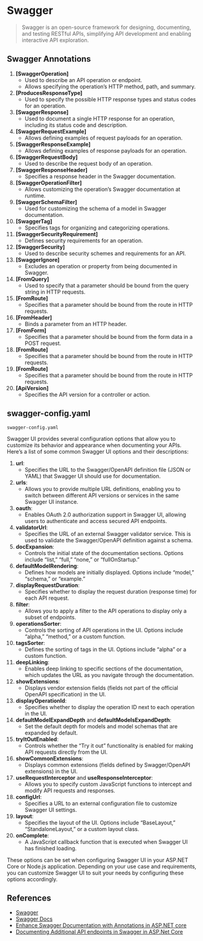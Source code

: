# Swagger

> Swagger is an open-source framework for designing, documenting, and testing RESTful APIs, simplifying API development and enabling interactive API exploration.
> 

## Swagger Annotations

1. **[SwaggerOperation]**
    - Used to describe an API operation or endpoint.
    - Allows specifying the operation’s HTTP method, path, and summary.
2. **[ProducesResponseType]**
    - Used to specify the possible HTTP response types and status codes for an operation.
3. **[SwaggerResponse]**
    - Used to document a single HTTP response for an operation, including its status code and description.
4. **[SwaggerRequestExample]**
    - Allows defining examples of request payloads for an operation.
5. **[SwaggerResponseExample]**
    - Allows defining examples of response payloads for an operation.
6. **[SwaggerRequestBody]**
    - Used to describe the request body of an operation.
7. **[SwaggerResponseHeader]**
    - Specifies a response header in the Swagger documentation.
8. **[SwaggerOperationFilter]**
    - Allows customizing the operation’s Swagger documentation at runtime.
9. **[SwaggerSchemaFilter]**
    - Used for customizing the schema of a model in Swagger documentation.
10. **[SwaggerTag]**
    - Specifies tags for organizing and categorizing operations.
11. **[SwaggerSecurityRequirement]**
    - Defines security requirements for an operation.
12. **[SwaggerSecurity]**
    - Used to describe security schemes and requirements for an API.
13. **[SwaggerIgnore]**
    - Excludes an operation or property from being documented in Swagger.
14. **[FromQuery]**
    - Used to specify that a parameter should be bound from the query string in HTTP requests.
15. **[FromRoute]**
    - Specifies that a parameter should be bound from the route in HTTP requests.
16. **[FromHeader]**
    - Binds a parameter from an HTTP header.
17. **[FromForm]**
    - Specifies that a parameter should be bound from the form data in a POST request.
18. **[FromRoute]**
    - Specifies that a parameter should be bound from the route in HTTP requests.
19. **[FromRoute]**
    - Specifies that a parameter should be bound from the route in HTTP requests.
20. **[ApiVersion]**
    - Specifies the API version for a controller or action.

## swagger-config.yaml

`swagger-config.yaml`

Swagger UI provides several configuration options that allow you to customize its behavior and appearance when documenting your APIs. Here’s a list of some common Swagger UI options and their descriptions:

1. **url**:
    - Specifies the URL to the Swagger/OpenAPI definition file (JSON or YAML) that Swagger UI should use for documentation.
2. **urls**:
    - Allows you to provide multiple URL definitions, enabling you to switch between different API versions or services in the same Swagger UI instance.
3. **oauth**:
    - Enables OAuth 2.0 authorization support in Swagger UI, allowing users to authenticate and access secured API endpoints.
4. **validatorUrl**:
    - Specifies the URL of an external Swagger validator service. This is used to validate the Swagger/OpenAPI definition against a schema.
5. **docExpansion**:
    - Controls the initial state of the documentation sections. Options include “list,” “full,” “none,” or “fullOnStartup.”
6. **defaultModelRendering**:
    - Defines how models are initially displayed. Options include “model,” “schema,” or “example.”
7. **displayRequestDuration**:
    - Specifies whether to display the request duration (response time) for each API request.
8. **filter**:
    - Allows you to apply a filter to the API operations to display only a subset of endpoints.
9. **operationsSorter**:
    - Controls the sorting of API operations in the UI. Options include “alpha,” “method,” or a custom function.
10. **tagsSorter**:
    - Defines the sorting of tags in the UI. Options include “alpha” or a custom function.
11. **deepLinking**:
    - Enables deep linking to specific sections of the documentation, which updates the URL as you navigate through the documentation.
12. **showExtensions**:
    - Displays vendor extension fields (fields not part of the official OpenAPI specification) in the UI.
13. **displayOperationId**:
    - Specifies whether to display the operation ID next to each operation in the UI.
14. **defaultModelExpandDepth** and **defaultModelsExpandDepth**:
    - Set the default depth for models and model schemas that are expanded by default.
15. **tryItOutEnabled**:
    - Controls whether the “Try it out” functionality is enabled for making API requests directly from the UI.
16. **showCommonExtensions**:
    - Displays common extensions (fields defined by Swagger/OpenAPI extensions) in the UI.
17. **useRequestInterceptor** and **useResponseInterceptor**:
    - Allows you to specify custom JavaScript functions to intercept and modify API requests and responses.
18. **configUrl**:
    - Specifies a URL to an external configuration file to customize Swagger UI settings.
19. **layout**:
    - Specifies the layout of the UI. Options include “BaseLayout,” “StandaloneLayout,” or a custom layout class.
20. **onComplete**:
    - A JavaScript callback function that is executed when Swagger UI has finished loading.

These options can be set when configuring Swagger UI in your ASP.NET Core or Node.js application. Depending on your use case and requirements, you can customize Swagger UI to suit your needs by configuring these options accordingly.

## References

- [Swagger](https://swagger.io/)
- [Swagger Docs](https://medium.com/@niteshsinghal85/enhance-swagger-documentation-with-annotations-in-asp-net-core-d2981803e299)
- [Enhance Swagger Documentation with Annotations in ASP.NET core](https://medium.com/@niteshsinghal85/enhance-swagger-documentation-with-annotations-in-asp-net-core-d2981803e299)
- [Documenting Additional API endpoints in Swagger in ASP.Net Core](https://medium.com/@niteshsinghal85/documenting-additional-api-endpoints-in-swagger-in-asp-net-core-59da9c84e4ba)